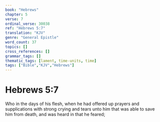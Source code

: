 ```yaml
---
book: "Hebrews"
chapter: 5
verse: 7
ordinal_verse: 30038
ref: "Hebrews 5:7"
translation: "KJV"
genre: "General Epistle"
word_count: 37
topics: []
cross_references: []
grammar_tags: []
thematic_tags: [lament, time-units, time]
tags: ["Bible","KJV","Hebrews"]
---
```


# Hebrews 5:7

Who in the days of his flesh, when he had offered up prayers and supplications with strong crying and tears unto him that was able to save him from death, and was heard in that he feared;
